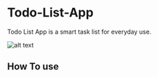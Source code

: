 # Todo-List-App
Todo List App is a smart task list for everyday use.

![alt text]()

## How To use


